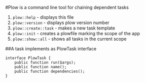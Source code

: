 #Plow is a command line tool for chaining dependent tasks

1. `plow::help` - displays this file
2. `plow::version` - displays plow version number
3. `plow::create::task` - makes a new task template
4. `plow::init` - creates a plowfile marking the scope of the app
5. `plow::show::all` - shows all tasks in the current scope


##A task implements as PlowTask interface

	interface PlowTask {
		public function run($args);
		public function name();
		public function dependencies();
	}